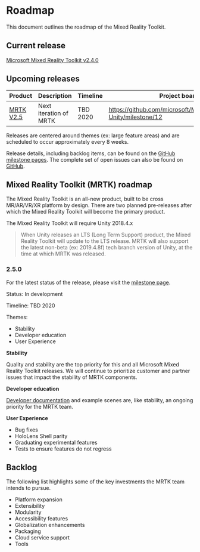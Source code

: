 # Roadmap

This document outlines the roadmap of the Mixed Reality Toolkit.

## Current release

[Microsoft Mixed Reality Toolkit v2.4.0](https://github.com/Microsoft/MixedRealityToolkit-Unity/releases/tag/v2.4.0)

## Upcoming releases

| Product | Description | Timeline | Project board |
| --- | --- | --- | --- |
| [MRTK V2.5](#250) | Next iteration of MRTK | TBD 2020 | https://github.com/microsoft/MixedRealityToolkit-Unity/milestone/12 |

Releases are centered around themes (ex: large feature areas) and are scheduled to occur approximately every 8 weeks.

Release details, including backlog items, can be found on the [GitHub milestone pages](https://github.com/Microsoft/MixedRealityToolkit-Unity/milestones). The complete set of open issues can also be found on [GitHub](https://github.com/microsoft/MixedRealityToolkit-Unity/issues).

## Mixed Reality Toolkit (MRTK) roadmap

The Mixed Reality Toolkit is an all-new product, built to be cross MR/AR/VR/XR platform by design. There are two planned pre-releases after which the Mixed Reality Toolkit will become the primary product.

The Mixed Reality Toolkit will require Unity 2018.4.x

> When Unity releases an LTS (Long Term Support) product, the Mixed Reality Toolkit will update to the LTS release. MRTK will also support the latest non-beta (ex: 2019.4.8f) tech branch version of Unity, at the time at which MRTK was released.

### 2.5.0

For the latest status of the release, please visit the [milestone page]( https://github.com/microsoft/MixedRealityToolkit-Unity/milestone/12).

Status: In development

Timeline: TBD 2020

Themes:

- Stability
- Developer education
- User Experience

**Stability**

Quality and stability are the top priority for this and all Microsoft Mixed Reality Toolkit releases. We will continue to prioritize customer and partner issues that impact the stability of MRTK components.

**Developer education**

[Developer documentation](https://microsoft.github.io/MixedRealityToolkit-Unity) and example scenes are, like stability, an ongoing priority for the MRTK team.

**User Experience**

- Bug fixes
- HoloLens Shell parity
- Graduating experimental features
- Tests to ensure features do not regress

## Backlog

The following list highlights some of the key investments the MRTK team intends to pursue.

- Platform expansion
- Extensibility
- Modularity
- Accessibility features
- Globalization enhancements
- Packaging
- Cloud service support
- Tools
